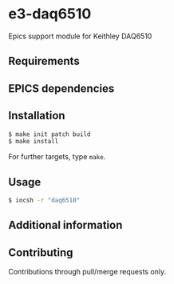 # e3-daq6510

Epics support module for Keithley DAQ6510

<!-- This README.md should be updated as part of creation and should add complementary information about the wrapped module in question (usage, etc.). Once the repository is set up, empty/unused directories should also be purged. -->

## Requirements

<!-- Put requirements here, like:
- libusb
- ...
-->

## EPICS dependencies

<!-- Run `make dep` and put the results here, like:
```sh
$ make dep
require examplemodule,1.0.0
< configured ...
COMMON_DEP_VERSION = 1.0.0
> generated ...
common 1.0.0
```
-->

## Installation

```sh
$ make init patch build
$ make install
```

For further targets, type `make`.

## Usage

```sh
$ iocsh -r "daq6510"
```

## Additional information

<!-- Put design info or links (where the real pages could be in e.g. `docs/design.md`, `docs/usage.md`) to design info here.
-->

## Contributing

Contributions through pull/merge requests only.
